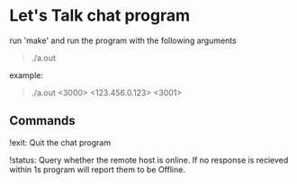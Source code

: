 # Let's Talk chat program

run 'make' and run the program with the following arguments
>./a.out <local port> <remote host IP> <remote port>

example:
>./a.out <3000> <123.456.0.123> <3001>


## Commands

!exit: Quit the chat program

!status: Query whether the remote host is online. If no response is recieved within 1s program will report them to be Offline.